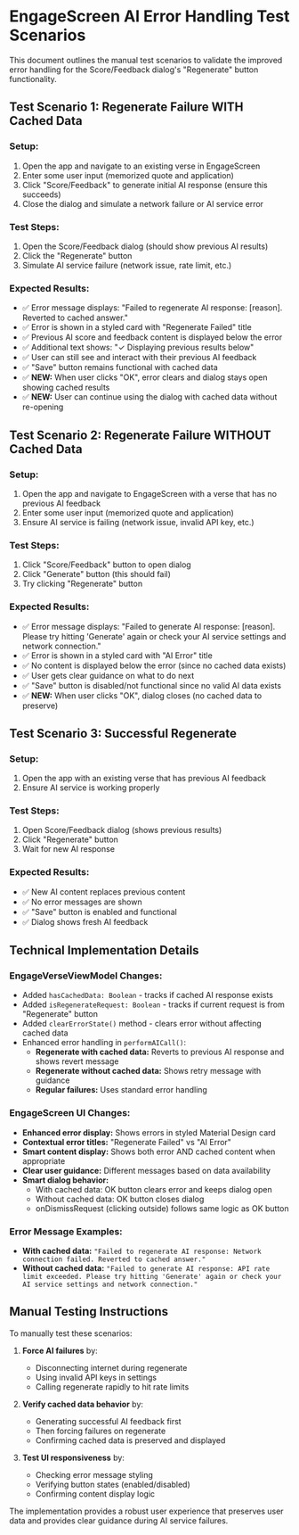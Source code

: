 # EngageScreen AI Error Handling Test Scenarios

This document outlines the manual test scenarios to validate the improved error handling for the Score/Feedback dialog's "Regenerate" button functionality.

## Test Scenario 1: Regenerate Failure WITH Cached Data

### Setup:
1. Open the app and navigate to an existing verse in EngageScreen
2. Enter some user input (memorized quote and application)
3. Click "Score/Feedback" to generate initial AI response (ensure this succeeds)
4. Close the dialog and simulate a network failure or AI service error

### Test Steps:
1. Open the Score/Feedback dialog (should show previous AI results)
2. Click the "Regenerate" button
3. Simulate AI service failure (network issue, rate limit, etc.)

### Expected Results:
- ✅ Error message displays: "Failed to regenerate AI response: [reason]. Reverted to cached answer."
- ✅ Error is shown in a styled card with "Regenerate Failed" title
- ✅ Previous AI score and feedback content is displayed below the error
- ✅ Additional text shows: "✓ Displaying previous results below"
- ✅ User can still see and interact with their previous AI feedback
- ✅ "Save" button remains functional with cached data
- ✅ **NEW:** When user clicks "OK", error clears and dialog stays open showing cached results
- ✅ **NEW:** User can continue using the dialog with cached data without re-opening

## Test Scenario 2: Regenerate Failure WITHOUT Cached Data

### Setup:
1. Open the app and navigate to EngageScreen with a verse that has no previous AI feedback
2. Enter some user input (memorized quote and application)
3. Ensure AI service is failing (network issue, invalid API key, etc.)

### Test Steps:
1. Click "Score/Feedback" button to open dialog
2. Click "Generate" button (this should fail)
3. Try clicking "Regenerate" button

### Expected Results:
- ✅ Error message displays: "Failed to generate AI response: [reason]. Please try hitting 'Generate' again or check your AI service settings and network connection."
- ✅ Error is shown in a styled card with "AI Error" title
- ✅ No content is displayed below the error (since no cached data exists)
- ✅ User gets clear guidance on what to do next
- ✅ "Save" button is disabled/not functional since no valid AI data exists
- ✅ **NEW:** When user clicks "OK", dialog closes (no cached data to preserve)

## Test Scenario 3: Successful Regenerate

### Setup:
1. Open the app with an existing verse that has previous AI feedback
2. Ensure AI service is working properly

### Test Steps:
1. Open Score/Feedback dialog (shows previous results)
2. Click "Regenerate" button
3. Wait for new AI response

### Expected Results:
- ✅ New AI content replaces previous content
- ✅ No error messages are shown
- ✅ "Save" button is enabled and functional
- ✅ Dialog shows fresh AI feedback

## Technical Implementation Details

### EngageVerseViewModel Changes:
- Added `hasCachedData: Boolean` - tracks if cached AI response exists
- Added `isRegenerateRequest: Boolean` - tracks if current request is from "Regenerate" button
- Added `clearErrorState()` method - clears error without affecting cached data
- Enhanced error handling in `performAICall()`:
  - **Regenerate with cached data:** Reverts to previous AI response and shows revert message
  - **Regenerate without cached data:** Shows retry message with guidance
  - **Regular failures:** Uses standard error handling

### EngageScreen UI Changes:
- **Enhanced error display:** Shows errors in styled Material Design card
- **Contextual error titles:** "Regenerate Failed" vs "AI Error"
- **Smart content display:** Shows both error AND cached content when appropriate
- **Clear user guidance:** Different messages based on data availability
- **Smart dialog behavior:**
  - With cached data: OK button clears error and keeps dialog open
  - Without cached data: OK button closes dialog
  - onDismissRequest (clicking outside) follows same logic as OK button

### Error Message Examples:
- **With cached data:** `"Failed to regenerate AI response: Network connection failed. Reverted to cached answer."`
- **Without cached data:** `"Failed to generate AI response: API rate limit exceeded. Please try hitting 'Generate' again or check your AI service settings and network connection."`

## Manual Testing Instructions

To manually test these scenarios:

1. **Force AI failures** by:
   - Disconnecting internet during regenerate
   - Using invalid API keys in settings
   - Calling regenerate rapidly to hit rate limits

2. **Verify cached data behavior** by:
   - Generating successful AI feedback first
   - Then forcing failures on regenerate
   - Confirming cached data is preserved and displayed

3. **Test UI responsiveness** by:
   - Checking error message styling
   - Verifying button states (enabled/disabled)
   - Confirming content display logic

The implementation provides a robust user experience that preserves user data and provides clear guidance during AI service failures.